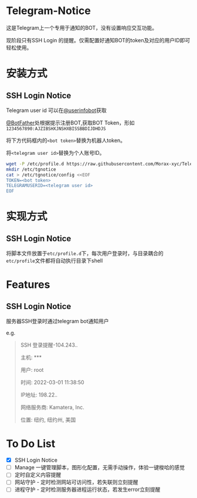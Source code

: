 # Telegram-Notice

这是Telegram上一个专用于通知的BOT，没有设置响应交互功能。

现阶段只有SSH Login 的提醒。仅需配置好通知BOT的token及对应的用户ID即可轻松使用。

# 安装方式

## SSH Login Notice

Telegram user id 可以在[@userinfobot](https://t.me/userinfobot)获取

[@BotFather](https://t.me/botfather)处根据提示注册BOT,获取BOT Token，形如`1234567890:AJZIBSHXJNSHXBISSBBDIJDHDJS`

将下方代码框内的`<bot token>`替换为机器人token。

将`<telegram user id>`替换为个人账号ID。

``` bash
wget -P /etc/profile.d https://raw.githubusercontent.com/Morax-xyc/Telegram-Notice/main/ssh_login.sh
mkdir /etc/tgnotice
cat > /etc/tgnotice/config <<EOF
TOKEN=<bot token>
TELEGRAMUSERID=<telegram user id>
EOF 
```

# 实现方式

## SSH Login Notice

将脚本文件放置于`etc/profile.d`下，每次用户登录时，与目录耦合的`etc/profile`文件都将自动执行目录下shell

# Features

## SSH Login Notice

服务器SSH登录时通过telegram bot通知用户

e.g.
>SSH 登录提醒-104.243.*.*
>
>  主机: ***
>
>  用户: root
>
>  时间: 2022-03-01 11:38:50
>
>  IP地址: 198.22.*.*
>
>  网络服务商: Kamatera, Inc.
> 
>  位置: 纽约, 纽约州, 美国

# To Do List

- [x] SSH Login Notice
- [ ] Manage 一键管理脚本，图形化配置，无需手动操作，体验一键梭哈的感觉
- [ ] 定时自定义内容提醒
- [ ] 网站守护 - 定时检测网站可访问性，若失联则立刻提醒
- [ ] 进程守护 - 定时检测服务器进程运行状态，若发生error立刻提醒

